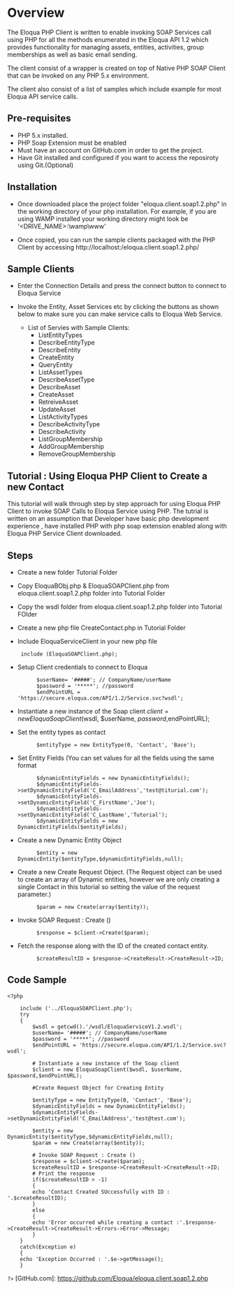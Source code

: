 Overview
========

The Eloqua PHP Client is written to enable invoking SOAP Services call using PHP for all the methods enumerated in the Eloqua API 1.2 
which provides functionality for managing assets, entities, activities, group memberships as well as basic email sending.
 
The client consist of a wrapper is created on top of Native PHP SOAP Client that can be invoked on any PHP 5.x environment. 

The client also consist of a list of samples which include example for most Eloqua API service calls. 

Pre-requisites
--------------
- PHP 5.x installed.
- PHP Soap Extension must be enabled
- Must have an account on GitHub.com in order to get the project.
- Have Git installed and configured if you want to access the reposiroty using Git.(Optional)
  

Installation
------------
- Once downloaded place the project folder "eloqua.client.soap1.2.php" in the working directory of your php installation. For example, if you are using WAMP installed your working directory might look be '<DRIVE_NAME>:\wamp\www'

- Once copied, you can run the sample clients packaged with the PHP Client by accessing http://localhost:<port>/eloqua.client.soap1.2.php/

Sample Clients
--------------
- Enter the Connection Details and press the connect button to connect to Eloqua Service

- Invoke the Entity, Asset Services etc by clicking the buttons as shown below to make sure you can make service calls to Eloqua Web Service.

    - List of Servies with Sample Clients:
      - ListEntityTypes
      - DescribeEntityType
      - DescribeEntity
      - CreateEntity
      - QueryEntity
      - ListAssetTypes
      - DescribeAssetType
      - DescribeAsset
      - CreateAsset
      - RetreiveAsset
      - UpdateAsset
      - ListActivityTypes
      - DescribeActivityType
      - DescribeActivity
      - ListGroupMembership
      - AddGroupMembership
      - RemoveGroupMembership


Tutorial : Using Eloqua PHP Client to Create a new Contact
----------------------------------------------------------
This tutorial will walk through step by step approach for using Eloqua PHP Client to invoke SOAP Calls to Eloqua Service using PHP. 
The tutrial is written on an assumption that Developer have basic php development experience , have installed PHP with php soap extension enabled along with 
Eloqua PHP Service Client downloaded. 

Steps
-----
- Create a new folder Tutorial Folder
- Copy EloquaBObj.php & EloquaSOAPClient.php from eloqua.client.soap1.2.php folder into Tutorial Folder
- Copy the wsdl folder from eloqua.client.soap1.2.php folder into Tutorial FOlder
- Create a new php file CreateContact.php in Tutorial Folder
-  Include EloquaServiceClient in your new php file

        include (EloquaSOAPClient.php);

- Setup Client credentials to connect to Eloqua

			$userName= '#####'; // CompanyName/userName
			$password = '*****'; //password
			$endPointURL = 'https://secure.eloqua.com/API/1.2/Service.svc?wsdl';
			
- Instantiate a new instance of the Soap client
			$client = new EloquaSoapClient($wsdl, $userName, $password,$endPointURL);
			
			
- Set the entity types as contact

			$entityType = new EntityType(0, 'Contact', 'Base');
	
- Set Entity Fields (You can set values for all the fields using the same format
 
			$dynamicEntityFields = new DynamicEntityFields();
			$dynamicEntityFields->setDynamicEntityField('C_EmailAddress','test@titurial.com');
			$dynamicEntityFields->setDynamicEntityField('C_FirstName','Joe');
			$dynamicEntityFields->setDynamicEntityField('C_LastName','Tutorial');
			$dynamicEntityFields = new DynamicEntityFields($entityFields);
	
- Create a new Dynamic Entity Object
			
			$entity = new DynamicEntity($entityType,$dynamicEntityFields,null);
	
- Create a new Create Request Object. (The Request object can be used to create an array of Dynamic entities, however we are only creating a single Contact in this tutorial so setting the value of the request parameter.)		

			$param = new Create(array($entity));

- Invoke SOAP Request : Create ()

			$response = $client->Create($param);

- Fetch the response along with the ID of the created contact entity.

			$createResultID = $response->CreateResult->CreateResult->ID;


Code Sample
-----------

`<?php`
		
        include ('../EloquaSOAPClient.php');		
		try
		{
			$wsdl = getcwd().'/wsdl/EloquaServiceV1.2.wsdl';
			$userName= '#####'; // CompanyName/userName
			$password = '*****'; //password
			$endPointURL = 'https://secure.eloqua.com/API/1.2/Service.svc?wsdl';

			# Instantiate a new instance of the Soap client
			$client = new EloquaSoapClient($wsdl, $userName, $password,$endPointURL);
			
			#Create Request Object for Creating Entity
			
			$entityType = new EntityType(0, 'Contact', 'Base');	
			$dynamicEntityFields = new DynamicEntityFields();
			$dynamicEntityFields->setDynamicEntityField('C_EmailAddress','test@test.com');
			
			$entity = new DynamicEntity($entityType,$dynamicEntityFields,null);
			$param = new Create(array($entity));

			# Invoke SOAP Request : Create ()
			$response = $client->Create($param);
			$createResultID = $response->CreateResult->CreateResult->ID;
			# Print the response
			if($createResultID > -1)
			{
			echo 'Contact Created SUccessfully with ID : '.$createResultID);
			}
			else
			{
			echo 'Error occurred while creating a contact :'.$response->CreateResult->CreateResult->Errors->Error->Message;
			}
		}
		catch(Exception e)
		{
		echo 'Exception Occurred : '.$e->getMessage();
		}

`?>`
  [GitHub.com]: https://github.com/Eloqua/eloqua.client.soap1.2.php
